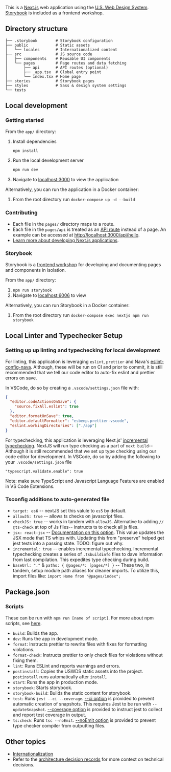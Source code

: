This is a [Next.js](https://nextjs.org/) web application using the [U.S. Web Design System](https://designsystem.digital.gov). [Storybook](https://storybook.js.org/) is included as a frontend workshop.

## Directory structure

```
├── .storybook        # Storybook configuration
├── public            # Static assets
│   └── locales       # Internationalized content
├── src               # JS source code
│   ├── components    # Reusable UI components
│   └── pages         # Page routes and data fetching
│       ├── api       # API routes (optional)
│       ├── _app.tsx  # Global entry point
│       └── index.tsx # Home page
├── stories           # Storybook pages
├── styles            # Sass & design system settings
└── tests
```

## Local development

### Getting started

From the `app/` directory:

1. Install dependencies
   ```bash
   npm install
   ```
1. Run the local development server
   ```bash
   npm run dev
   ```
1. Navigate to [localhost:3000](http://localhost:3000) to view the application

Alternatively, you can run the application in a Docker container:

1. From the root directory run `docker-compose up -d --build`

### Contributing

- Each file in the `pages/` directory maps to a route.
- Each file in the `pages/api` is treated as an [API route](https://nextjs.org/docs/api-routes/introduction) instead of a page. An example can be accessed at [http://localhost:3000/api/hello](http://localhost:3000/api/hello).
- [Learn more about developing Next.js applications](https://nextjs.org/docs).

### Storybook

Storybook is a [frontend workshop](https://bradfrost.com/blog/post/a-frontend-workshop-environment/) for developing and documenting pages and components in isolation.

From the `app/` directory:

1. `npm run storybook`
2. Navigate to [localhost:6006](http://localhost:6006) to view

Alternatively, you can run Storybook in a Docker container:

1. From the root directory run `docker-compose exec nextjs npm run storybook`

## Local Linter and Typechecker Setup

### Setting up up linting and typechecking for local development

For linting, this application is leveraging `eslint`, `prettier` and Nava's [eslint-config-nava](https://github.com/navapbc/eslint-config-nava). Although, these will be run on CI and prior to commit, it is still recommended that we tell our code editor to auto-fix eslint and prettier errors on save.

In VSCode, do so by creating a `.vscode/settings.json` file with:

```json
{
  "editor.codeActionsOnSave": {
    "source.fixAll.eslint": true
  },
  "editor.formatOnSave": true,
  "editor.defaultFormatter": "esbenp.prettier-vscode",
  "eslint.workingDirectories": ["./app"]
}
```

For typechecking, this application is leveraging Next.js' [incremental typechecking](https://nextjs.org/docs/basic-features/typescript#incremental-type-checking). NextJS will run type checking as a part of `next build`-- Although it is still recommended that we set up type checking using our code editor for development. In VSCode, do so by adding the following to your `.vscode/settings.json` file

```
"typescript.validate.enable": true
```

Note: make sure TypeScript and Javascript Language Features are enabled in VS Code Extensions.

### Tsconfig additions to auto-generated file

- `target: es6` -- nextJS set this valule to `es5` by default.
- `allowJS: true` -- allows ts checks on javascript files.
- `checkJS: true` -- works in tandem with `allowJS`. Alternative to adding `// @ts-check` at top of Js files-- instructs ts to check all js files.
- `jsx: react-jsx` -- [Documentation on this option](https://www.typescriptlang.org/docs/handbook/jsx.html). This value updates the JSX mode that TS whips with. Updating this from "preserve" helped get jest tests into a passing state. TODO: figure out why.
- `incremental: true` -- enables incremental typechecking. Incremental typechecking creates a series of `.tsbuildinfo` files to dave information from last compilation. This expedites type checking during build.
- `baseUrl: "."` & `paths: { @pages/*: [pages/*] }` -- These two, in tandem, setup module path aliases for cleaner imports. To utilize this, import files like: `import Home from "@pages/index";`

## Package.json

### Scripts

These can be run with `npm run [name of script]`. For more about npm scripts, see [here](https://docs.npmjs.com/cli/v8/using-npm/scripts).

- `build`: Builds the app.
- `dev`: Runs the app in development mode.
- `format`: Instructs prettier to rewrite files with fixes for formatting violations.
- `format-check`: Instructs prettier to only check files for violations without fixing them.
- `lint`: Runs ESLint and reports warnings and errors.
- `postinstall`: Copies the USWDS static assets into the project. `postinstall` runs automatically after `install`.
- `start`: Runs the app in production mode.
- `storybook`: Starts storybook.
- `storybook-build`: Builds the static content for storybook.
- `test`: Runs `jest --ci --coverage`. [--ci option](https://jestjs.io/docs/cli#--ci) is provided to prevent automatic creation of snapshots. This requires Jest to be run with `--updateSnapshot`. [--coverage option](https://jestjs.io/docs/cli#--coverageboolean) is provided to instruct jest to collect and report test coverage in output.
- `ts:check`: Runs `tsc --noEmit`. [--noEmit option](https://www.typescriptlang.org/tsconfig#noEmit) is provided to prevent type checker compiler from outputting files.

## Other topics

- [Internationalization](../docs/internationalization.md)
- Refer to the [architecture decision records](../docs/decisions) for more context on technical decisions.
